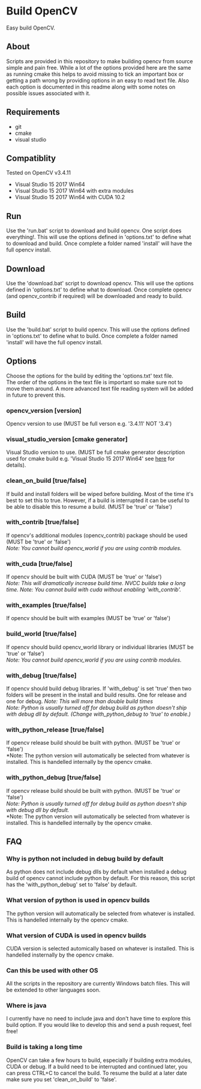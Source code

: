 # Build OpenCV
Easy build OpenCV.

## About
Scripts are provided in this repository to make building opencv from source simple and pain free.
While a lot of the options provided here are the same as running cmake this helps to avoid missing to tick an important box or getting a path wrong by providing options in an easy to read text file. Also each option is documented in this readme along with some notes on possible issues associated with it.

## Requirements
 - git
 - cmake
 - visual studio

## Compatiblity
Tested on OpenCV v3.4.11
 - Visual Studio 15 2017 Win64
 - Visual Studio 15 2017 Win64 with extra modules
 - Visual Studio 15 2017 Win64 with CUDA 10.2

## Run
Use the 'run.bat' script to download and build opencv. One script does everything!. This will use the options defined in 'options.txt' to define what to download and build. Once complete a folder named 'install' will have the full opencv install. 

## Download
Use the 'download.bat' script to download opencv. This will use the options defined in 'options.txt' to define what to download. Once complete opencv (and opencv_contrib if required) will be downloaded and ready to build.

## Build
Use the 'build.bat' script to build opencv. This will use the options defined in 'options.txt' to define what to build. Once complete a folder named 'install' will have the full opencv install. 

## Options
Choose the options for the build by editing the 'options.txt' text file.  
The order of the options in the text file is important so make sure not to move them around. A more advanced text file reading system will be added in future to prevent this. 
### opencv_version [version]
Opencv version to use (MUST be full verson e.g. '3.4.11' NOT '3.4')
### visual_studio_version [cmake generator]
Visual Studio version to use. (MUST be full cmake generator description used for cmake build e.g. 'Visual Studio 15 2017 Win64' see [here](https://cmake.org/cmake/help/v2.8.8/cmake.html#section_Generators) for details).
### clean_on_build [true/false]
If build and install folders will be wiped before building. Most of the time it's best to set this to true. However, if a build is interrupted it can be useful to be able to disable this to resume a build. (MUST be 'true' or 'false')
### with_contrib [true/false]
If opencv's additional modules (opencv_contrib) package should be used (MUST be 'true' or 'false')  
*Note: You cannot build opencv_world if you are using contrib modules.*
### with_cuda [true/false]
If opencv should be built with CUDA (MUST be 'true' or 'false')  
*Note: This will dramatically increase build time. NVCC builds take a long time.*
*Note: You cannot build with cuda without enabling 'with_contrib'.*
### with_examples [true/false]
If opencv should be built with examples (MUST be 'true' or 'false')
### build_world [true/false]
If opencv should build opencv_world library or individual libraries (MUST be 'true' or 'false')  
*Note: You cannot build opencv_world if you are using contrib modules.*
### with_debug [true/false]
If opencv should build debug libraries. If 'with_debug' is set 'true' then two folders will be present in the install and build results. One for release and one for debug.
*Note: This will more than double build times*  
*Note: Python is usually turned off for debug build as python doesn't ship with debug dll by default. (Change with_python_debug to 'true' to enable.)*
### with_python_release [true/false]
If opencv release build should be built with python. (MUST be 'true' or 'false')  
*Note: The python version will automatically be selected from whatever is installed. This is handelled internally by the opencv cmake.
### with_python_debug [true/false]
If opencv release build should be built with python. (MUST be 'true' or 'false')  
*Note: Python is usually turned off for debug build as python doesn't ship with debug dll by default.*  
*Note: The python version will automatically be selected from whatever is installed. This is handelled internally by the opencv cmake.

## FAQ
### Why is python not included in debug build by default
As python does not include debug dlls by default when installed a debug build of opencv cannot include python by default. For this reason, this script has the 'with_python_debug' set to 'false' by default.
### What version of python is used in opencv builds
The python version will automatically be selected from whatever is installed. This is handelled internally by the opencv cmake. 
### What version of CUDA is used in opencv builds
CUDA version is selected automically based on whatever is installed. This is handelled insternally by the opencv cmake.
### Can this be used with other OS
All the scripts in the repository are currently Windows batch files. This will be extended to other languages soon. 
### Where is java
I currently have no need to include java and don't have time to explore this build option. If you would like to develop this and send a push request, feel free! 
### Build is taking a long time
OpenCV can take a few hours to build, especially if building extra modules, CUDA or debug. If a build need to be interrupted and continued later, you can press CTRL+C to cancel the build. To resume the build at a later date make sure you set 'clean_on_build' to 'false'. 